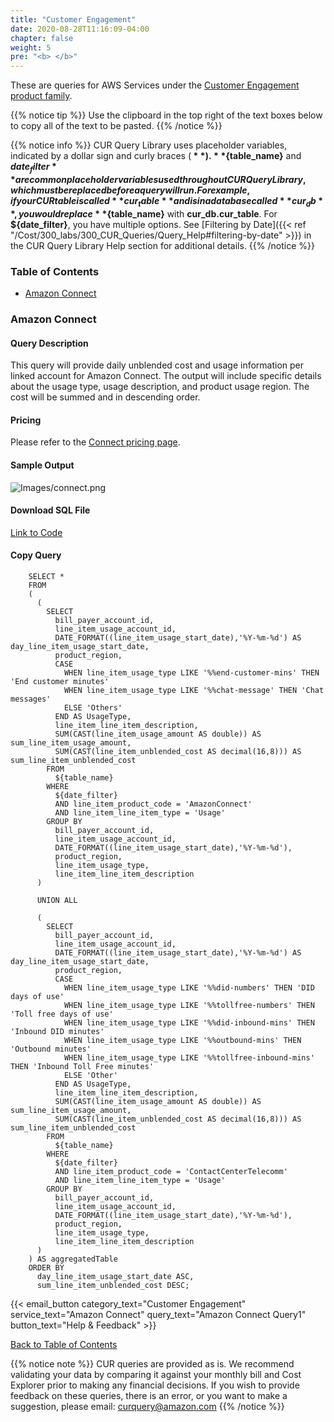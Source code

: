 ```yaml
---
title: "Customer Engagement"
date: 2020-08-28T11:16:09-04:00
chapter: false
weight: 5
pre: "<b> </b>"
---
```


These are queries for AWS Services under the [Customer Engagement product family](https://aws.amazon.com/products/customer-engagement/).  

{{% notice tip %}}
Use the clipboard in the top right of the text boxes below to copy all of the text to be pasted.
{{% /notice %}}

{{% notice info %}}
CUR Query Library uses placeholder variables, indicated by a dollar sign and curly braces (**${  }**). **${table_name}** and **${date_filter}** are common placeholder variables used throughout CUR Query Library, which must be replaced before a query will run. For example, if your CUR table is called **cur_table** and is in a database called **cur_db**, you would replace **${table_name}** with **cur_db.cur_table**. For **${date_filter}**, you have multiple options. See [Filtering by Date]({{< ref "/Cost/300_labs/300_CUR_Queries/Query_Help#filtering-by-date" >}}) in the CUR Query Library Help section for additional details.
{{% /notice %}}

### Table of Contents
  * [Amazon Connect](#amazon-connect)
  
### Amazon Connect

#### Query Description
This query will provide daily unblended cost and usage information per linked account for Amazon Connect. The output will include specific details about the usage type, usage description, and product usage region.  The cost will be summed and in descending order.

#### Pricing
Please refer to the [Connect pricing page](https://aws.amazon.com/connect/pricing/).

#### Sample Output
![Images/connect.png](/Cost/300_CUR_Queries/Images/Customer_Engagement/connect.png)

#### Download SQL File
[Link to Code](/Cost/300_CUR_Queries/Code/Customer_Engagement/connect.sql)

#### Copy Query
```tsql
    SELECT *
    FROM 
    ( 
      (
        SELECT
          bill_payer_account_id,
          line_item_usage_account_id,
          DATE_FORMAT((line_item_usage_start_date),'%Y-%m-%d') AS day_line_item_usage_start_date,
          product_region,
          CASE
            WHEN line_item_usage_type LIKE '%%end-customer-mins' THEN 'End customer minutes'
            WHEN line_item_usage_type LIKE '%%chat-message' THEN 'Chat messages'
            ELSE 'Others'
          END AS UsageType,
          line_item_line_item_description,
          SUM(CAST(line_item_usage_amount AS double)) AS sum_line_item_usage_amount,
          SUM(CAST(line_item_unblended_cost AS decimal(16,8))) AS sum_line_item_unblended_cost
        FROM 
          ${table_name}
        WHERE
          ${date_filter}
          AND line_item_product_code = 'AmazonConnect'
          AND line_item_line_item_type = 'Usage'
        GROUP BY
          bill_payer_account_id, 
          line_item_usage_account_id,
          DATE_FORMAT((line_item_usage_start_date),'%Y-%m-%d'),
          product_region,
          line_item_usage_type,
          line_item_line_item_description
      )

      UNION ALL

      (
        SELECT
          bill_payer_account_id,
          line_item_usage_account_id,
          DATE_FORMAT((line_item_usage_start_date),'%Y-%m-%d') AS day_line_item_usage_start_date,
          product_region,
          CASE
            WHEN line_item_usage_type LIKE '%%did-numbers' THEN 'DID days of use'
            WHEN line_item_usage_type LIKE '%%tollfree-numbers' THEN 'Toll free days of use'
            WHEN line_item_usage_type LIKE '%%did-inbound-mins' THEN 'Inbound DID minutes'
            WHEN line_item_usage_type LIKE '%%outbound-mins' THEN 'Outbound minutes'
            WHEN line_item_usage_type LIKE '%%tollfree-inbound-mins' THEN 'Inbound Toll Free minutes'
            ELSE 'Other'
          END AS UsageType,
          line_item_line_item_description,
          SUM(CAST(line_item_usage_amount AS double)) AS sum_line_item_usage_amount,
          SUM(CAST(line_item_unblended_cost AS decimal(16,8))) AS sum_line_item_unblended_cost
        FROM 
          ${table_name}
        WHERE
          ${date_filter}
          AND line_item_product_code = 'ContactCenterTelecomm'
          AND line_item_line_item_type = 'Usage'
        GROUP BY
          bill_payer_account_id, 
          line_item_usage_account_id,
          DATE_FORMAT((line_item_usage_start_date),'%Y-%m-%d'),
          product_region,
          line_item_usage_type,
          line_item_line_item_description
      )
    ) AS aggregatedTable
    ORDER BY
      day_line_item_usage_start_date ASC,
      sum_line_item_unblended_cost DESC;
```

{{< email_button category_text="Customer Engagement" service_text="Amazon Connect" query_text="Amazon Connect Query1" button_text="Help & Feedback" >}}

[Back to Table of Contents](#table-of-contents)

{{% notice note %}}
CUR queries are provided as is. We recommend validating your data by comparing it against your monthly bill and Cost Explorer prior to making any financial decisions. If you wish to provide feedback on these queries, there is an error, or you want to make a suggestion, please email: curquery@amazon.com
{{% /notice %}}





